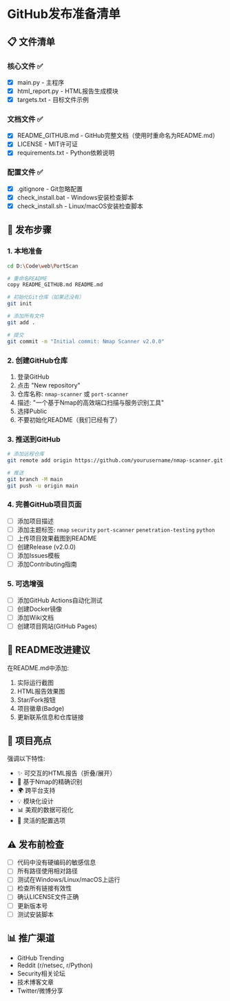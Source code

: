 # GitHub发布准备清单

## 📋 文件清单

### 核心文件 ✅
- [x] main.py - 主程序
- [x] html_report.py - HTML报告生成模块
- [x] targets.txt - 目标文件示例

### 文档文件 ✅
- [x] README_GITHUB.md - GitHub完整文档（使用时重命名为README.md）
- [x] LICENSE - MIT许可证
- [x] requirements.txt - Python依赖说明

### 配置文件 ✅
- [x] .gitignore - Git忽略配置
- [x] check_install.bat - Windows安装检查脚本
- [x] check_install.sh - Linux/macOS安装检查脚本

## 🚀 发布步骤

### 1. 本地准备
```bash
cd D:\Code\web\PortScan

# 重命名README
copy README_GITHUB.md README.md

# 初始化Git仓库（如果还没有）
git init

# 添加所有文件
git add .

# 提交
git commit -m "Initial commit: Nmap Scanner v2.0.0"
```

### 2. 创建GitHub仓库
1. 登录GitHub
2. 点击 "New repository"
3. 仓库名称: `nmap-scanner` 或 `port-scanner`
4. 描述: "一个基于Nmap的高效端口扫描与服务识别工具"
5. 选择Public
6. 不要初始化README（我们已经有了）

### 3. 推送到GitHub
```bash
# 添加远程仓库
git remote add origin https://github.com/yourusername/nmap-scanner.git

# 推送
git branch -M main
git push -u origin main
```

### 4. 完善GitHub项目页面
- [ ] 添加项目描述
- [ ] 添加主题标签: `nmap` `security` `port-scanner` `penetration-testing` `python`
- [ ] 上传项目效果截图到README
- [ ] 创建Release (v2.0.0)
- [ ] 添加Issues模板
- [ ] 添加Contributing指南

### 5. 可选增强
- [ ] 添加GitHub Actions自动化测试
- [ ] 创建Docker镜像
- [ ] 添加Wiki文档
- [ ] 创建项目网站(GitHub Pages)

## 📝 README改进建议

在README.md中添加:
1. 实际运行截图
2. HTML报告效果图
3. Star/Fork按钮
4. 项目徽章(Badge)
5. 更新联系信息和仓库链接

## 🎯 项目亮点

强调以下特性:
- ✨ 可交互的HTML报告（折叠/展开）
- 🚀 基于Nmap的精确识别
- 🌍 跨平台支持
- 💡 模块化设计
- 📊 美观的数据可视化
- 🔧 灵活的配置选项

## ⚠️ 发布前检查

- [ ] 代码中没有硬编码的敏感信息
- [ ] 所有路径使用相对路径
- [ ] 测试在Windows/Linux/macOS上运行
- [ ] 检查所有链接有效性
- [ ] 确认LICENSE文件正确
- [ ] 更新版本号
- [ ] 测试安装脚本

## 📊 推广渠道

- GitHub Trending
- Reddit (r/netsec, r/Python)
- Security相关论坛
- 技术博客文章
- Twitter/微博分享
